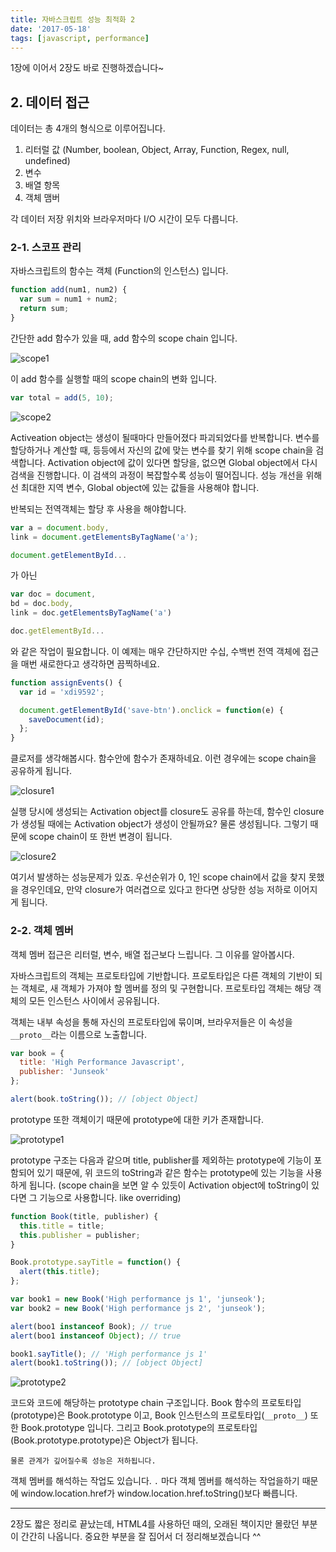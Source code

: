 ```yaml
---
title: 자바스크립트 성능 최적화 2
date: '2017-05-18'
tags: [javascript, performance]
---
```


1장에 이어서 2장도 바로 진행하겠습니다~

## 2. 데이터 접근

데이터는 총 4개의 형식으로 이루어집니다.

1. 리터럴 값 (Number, boolean, Object, Array, Function, Regex, null, undefined)
2. 변수
3. 배열 항목
4. 객체 맴버

각 데이터 저장 위치와 브라우저마다 I/O 시간이 모두 다릅니다.

### 2-1. 스코프 관리

자바스크립트의 함수는 객체 (Function의 인스턴스) 입니다.

```js
function add(num1, num2) {
  var sum = num1 + num2;
  return sum;
}
```

간단한 add 함수가 있을 때, add 함수의 scope chain 입니다.

![scope1](./scope1.jpg)

이 add 함수를 실행할 때의 scope chain의 변화 입니다.

```js
var total = add(5, 10);
```

![scope2](./scope2.jpg)

Activeation object는 생성이 될때마다 만들어졌다 파괴되었다를 반복합니다. 변수를 할당하거나 계산할 때, 등등에서 자신의 값에 맞는 변수를 찾기 위해 scope chain을 검색합니다.
Activation object에 값이 있다면 할당을, 없으면 Global object에서 다시 검색을 진행합니다. 이 검색의 과정이 복잡할수록 성능이 떨어집니다.
성능 개선을 위해선 최대한 지역 변수, Global object에 있는 값들을 사용해야 합니다.

반복되는 전역객체는 할당 후 사용을 해야합니다.

```js
var a = document.body,
link = document.getElementsByTagName('a');

document.getElementById...
```

가 아닌

```js
var doc = document,
bd = doc.body,
link = doc.getElementsByTagName('a')

doc.getElementById...
```

와 같은 작업이 필요합니다. 이 예제는 매우 간단하지만 수십, 수백번 전역 객체에 접근을 매번 새로한다고 생각하면 끔찍하네요.

```js
function assignEvents() {
  var id = 'xdi9592';

  document.getElementById('save-btn').onclick = function(e) {
    saveDocument(id);
  };
}
```

클로저를 생각해봅시다. 함수안에 함수가 존재하네요. 이런 경우에는 scope chain을 공유하게 됩니다.

![closure1](./closure1.jpg)

실행 당시에 생성되는 Activation object를 closure도 공유를 하는데, 함수인 closure가 생성될 때에는 Activation object가
생성이 안될까요? 물론 생성됩니다. 그렇기 때문에 scope chain이 또 한번 변경이 됩니다.

![closure2](./closure2.jpg)

여기서 발생하는 성능문제가 있죠. 우선순위가 0, 1인 scope chain에서 값을 찾지 못했을 경우인데요, 만약 closure가 여러겹으로 있다고 한다면
상당한 성능 저하로 이어지게 됩니다.

### 2-2. 객체 멤버

객체 멤버 접근은 리터럴, 변수, 배열 접근보다 느립니다. 그 이유를 알아봅시다.

자바스크립트의 객체는 프로토타입에 기반합니다. 프로토타입은 다른 객체의 기반이 되는 객체로, 새 객체가 가져야 할 멤버를 정의 및 구현합니다.
프로토타입 객체는 해당 객체의 모든 인스턴스 사이에서 공유됩니다.

객체는 내부 속성을 통해 자신의 프로토타입에 묶이며, 브라우저들은 이 속성을 `__proto__`라는 이름으로 노출합니다.

```javascript
var book = {
  title: 'High Performance Javascript',
  publisher: 'Junseok'
};

alert(book.toString()); // [object Object]
```

prototype 또한 객체이기 때문에 prototype에 대한 키가 존재합니다.

![prototype1](./prototype1.jpg)

prototype 구조는 다음과 같으며 title, publisher를 제외하는 prototype에 기능이 포함되어 있기 때문에, 위 코드의 toString과 같은 함수는 prototype에 있는 기능을
사용하게 됩니다. (scope chain을 보면 알 수 있듯이 Activation object에 toString이 있다면 그 기능으로 사용합니다. like overriding)

```javascript
function Book(title, publisher) {
  this.title = title;
  this.publisher = publisher;
}

Book.prototype.sayTitle = function() {
  alert(this.title);
};

var book1 = new Book('High performance js 1', 'junseok');
var book2 = new Book('High performance js 2', 'junseok');

alert(boo1 instanceof Book); // true
alert(boo1 instanceof Object); // true

book1.sayTitle(); // 'High performance js 1'
alert(book1.toString()); // [object Object]
```

![prototype2](./prototype2.jpg)

코드와 코드에 해당하는 prototype chain 구조입니다. Book 함수의 프로토타입(prototype)은 Book.prototype 이고, Book 인스턴스의 프로토타입(`__proto__`) 또한 Book.prototype 입니다.
그리고 Book.prototype의 프로토타입 (Book.prototype.prototype)은 Object가 됩니다.

`물론 관계가 깊어질수록 성능은 저하됩니다.`

객체 멤버를 해석하는 작업도 있습니다. `.` 마다 객체 멤버를 해석하는 작업을하기 때문에 window.location.href가 window.location.href.toString()보다 빠릅니다.

---

2장도 짧은 정리로 끝났는데, HTML4를 사용하던 때의, 오래된 책이지만 몰랐던 부분이 간간히 나옵니다.
중요한 부분을 잘 집어서 더 정리해보겠습니다 ^^

